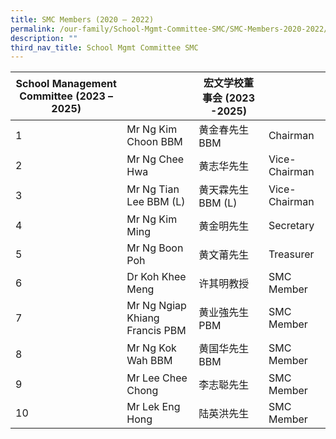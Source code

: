 ```yaml
---
title: SMC Members (2020 – 2022)
permalink: /our-family/School-Mgmt-Committee-SMC/SMC-Members-2020-2022/
description: ""
third_nav_title: School Mgmt Committee SMC
---
```

| School Management Committee (2023 – 2025) |                                 | 宏文学校董事会 (2023 -2025) |               |
|-------------------------------------------|---------------------------------|-----------------------------|---------------|
| 1                                         | Mr Ng Kim Choon  BBM            | 黄金春先生 BBM              | Chairman      |
| 2                                         | Mr Ng Chee Hwa                  | 黄志华先生                  | Vice-Chairman |
| 3                                         | Mr Ng Tian Lee  BBM (L)         | 黄天霖先生 BBM (L)          | Vice-Chairman |
| 4                                         | Mr Ng Kim Ming                  | 黄金明先生                  | Secretary     |
| 5                                         | Mr Ng Boon Poh                  | 黄文莆先生                  | Treasurer     |
| 6                                         | Dr Koh Khee Meng                | 许其明教授                  | SMC Member    |
| 7                                         | Mr Ng Ngiap Khiang Francis  PBM | 黄业強先生 PBM              | SMC Member    |
| 8                                         | Mr Ng Kok Wah  BBM              | 黄国华先生 BBM              | SMC Member    |
| 9                                         | Mr Lee Chee Chong               | 李志聪先生                  | SMC Member    |
| 10                                        | Mr Lek Eng Hong                 | 陆英洪先生                  | SMC Member    |